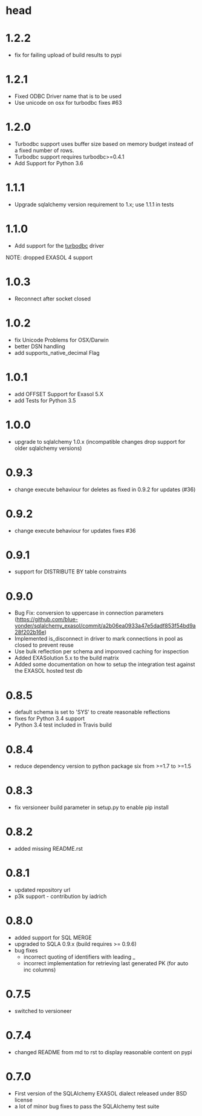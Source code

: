 # head

# 1.2.2
* fix for failing upload of build results to pypi

# 1.2.1
* Fixed ODBC Driver name that is to be used
* Use unicode on osx for turbodbc fixes #63

# 1.2.0
* Turbodbc support uses buffer size based on memory budget
  instead of a fixed number of rows.
* Turbodbc support requires turbodbc>=0.4.1
* Add Support for Python 3.6

# 1.1.1
* Upgrade sqlalchemy version requirement to 1.x; use 1.1.1 in tests

# 1.1.0
* Add support for the [turbodbc](https://github.com/blue-yonder/turbodbc) driver

NOTE: dropped EXASOL 4 support

# 1.0.3
* Reconnect after socket closed

# 1.0.2
* fix Unicode Problems for OSX/Darwin
* better DSN handling
* add supports_native_decimal Flag

# 1.0.1
* add OFFSET Support for Exasol 5.X
* add Tests for Python 3.5

# 1.0.0
* upgrade to sqlalchemy 1.0.x (incompatible changes drop support for older sqlalchemy versions)

# 0.9.3
* change execute behaviour for deletes as fixed in 0.9.2 for updates (#36)

# 0.9.2
* change execute behaviour for updates fixes #36

# 0.9.1
* support for DISTRIBUTE BY table constraints

# 0.9.0
* Bug Fix: conversion to uppercase in connection parameters (https://github.com/blue-yonder/sqlalchemy_exasol/commit/a2b06ea0933a47e5dadf853f54bd9a28f202b16e)
* Implemented is_disconnect in driver to mark connections in pool as closed to prevent reuse
* Use bulk reflection per schema and imporoved caching for inspection
* Added EXASolution 5.x to the build matrix
* Added some documentation on how to setup the integration test against the EXASOL hosted test db

# 0.8.5
* default schema is set to 'SYS' to create reasonable reflections
* fixes for Python 3.4 support
* Python 3.4 test included in Travis build

# 0.8.4
* reduce dependency version to python package six from >=1.7 to >=1.5

# 0.8.3
* fix versioneer build parameter in setup.py to enable pip install

# 0.8.2
* added missing README.rst

# 0.8.1

* updated repository url
* p3k support - contribution by iadrich

# 0.8.0

* added support for SQL MERGE
* upgraded to SQLA 0.9.x (build requires >= 0.9.6)
* bug fixes
    * incorrect quoting of identifiers with leading _
    * incorrect implementation for retrieving last generated PK (for auto inc columns)

# 0.7.5

* switched to versioneer

# 0.7.4

* changed README from md to rst to display reasonable content on pypi

# 0.7.0

* First version of the SQLAlchemy EXASOL dialect released under BSD license
* a lot of minor bug fixes to pass the SQLAlchemy test suite
